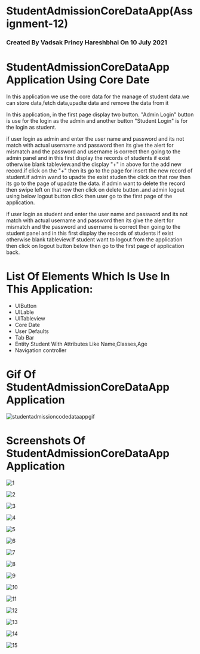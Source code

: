 # StudentAdmissionCoreDataApp(Assignment-12)
### Created By Vadsak Princy Hareshbhai  On 10 July 2021

#  StudentAdmissionCoreDataApp Application Using Core Date
In this application we use the core data for the manage of student data.we can store data,fetch data,upadte data and remove the data from it

In this application, in the first page display two button. "Admin Login" button is use for the login as the admin and another button "Student Login" is for the login as student.

if user login as admin and enter the user name and password and its not match with actual username and password then its give the alert for mismatch and the password and username is correct then going to the admin panel and in this first display the records of students if exist otherwise blank tableview.and the display "+" in above for the add new record.if click on the "+" then its go to the page for insert the new record of student.if admin wand to upadte the exist studen the click on that row then its go to the page of upadate the data. if admin want to delete the record then swipe left on that row then click on delete button .and admin logout using below logout button click then user go to the first page of the application.

if user login as student and enter the user name and password and its not match with actual username and password then its give the alert for mismatch and the password and username is correct then going to the student panel and in this first display the records of students if exist otherwise blank tableview.If student want to logout from the application then click on logout button below then go to the first page of application back.

# List Of Elements Which Is Use In This Application:
* UIButton
* UILable
* UITableview
* Core Date
* User Defaults
* Tab Bar
* Entity Student With Attributes Like Name,Classes,Age
* Navigation controller


# Gif Of StudentAdmissionCoreDataApp Application 
![studentadmissioncodedataappgif](https://user-images.githubusercontent.com/81640415/125163887-e22a9c80-e1ac-11eb-9508-10036ac46152.gif)


# Screenshots Of StudentAdmissionCoreDataApp Application 

![1](https://user-images.githubusercontent.com/81640415/125163192-a7733500-e1a9-11eb-906d-cb43d0dae6ce.png)

![2](https://user-images.githubusercontent.com/81640415/125163210-c376d680-e1a9-11eb-9024-be3efb9c14d1.png)

![3](https://user-images.githubusercontent.com/81640415/125163236-db4e5a80-e1a9-11eb-8042-1dbe4e4c7d79.png)

![4](https://user-images.githubusercontent.com/81640415/125163244-e2756880-e1a9-11eb-9226-3c77dea1cc50.png)

![5](https://user-images.githubusercontent.com/81640415/125163222-cc67a800-e1a9-11eb-91cb-a05b0974cc98.png)

![6](https://user-images.githubusercontent.com/81640415/125163250-ea350d00-e1a9-11eb-8b07-5cdcba6e3acb.png)

![7](https://user-images.githubusercontent.com/81640415/125163254-ef925780-e1a9-11eb-98aa-afe6227c7b6c.png)

![8](https://user-images.githubusercontent.com/81640415/125163257-f5883880-e1a9-11eb-9caf-83c804d55016.png)

![9](https://user-images.githubusercontent.com/81640415/125163262-fcaf4680-e1a9-11eb-99c8-e6f43b945669.png)

![10](https://user-images.githubusercontent.com/81640415/125163269-0638ae80-e1aa-11eb-8f95-cb592bf6a10e.png)

![11](https://user-images.githubusercontent.com/81640415/125163275-0d5fbc80-e1aa-11eb-8faa-5ccf577bd869.png)

![12](https://user-images.githubusercontent.com/81640415/125163279-151f6100-e1aa-11eb-8ce4-7ec229a30d8e.png)

![13](https://user-images.githubusercontent.com/81640415/125163284-1a7cab80-e1aa-11eb-8860-4665e22eaba9.png)

![14](https://user-images.githubusercontent.com/81640415/125163292-236d7d00-e1aa-11eb-8450-86f68c066b87.png)

![15](https://user-images.githubusercontent.com/81640415/125163305-32542f80-e1aa-11eb-9d46-0ce324ef9a22.png)

